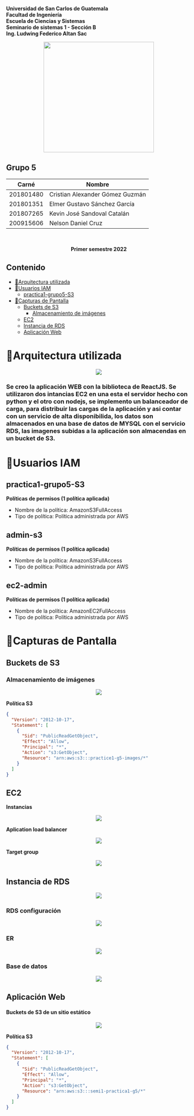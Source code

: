 **Universidad de San Carlos de Guatemala**  
**Facultad de Ingeniería**  
**Escuela de Ciencias y Sistemas**  
**Seminario de sistemas 1 - Sección B**  
**Ing. Ludwing Federico Altan Sac**

<p align="center"><img src="./img/USAC_logo.png" width="300" height="300"/></p>

<h2> Grupo 5 </h2>

| Carné     | Nombre                          |
| --------- | ------------------------------- |
| 201801480 | Cristian Alexander Gómez Guzmán |
| 201801351 | Elmer Gustavo Sánchez García    |
| 201807265 | Kevin José Sandoval Catalán     |
| 200915606 | Nelson Daniel Cruz              |

<br/>

**<p align="center">Primer semestre 2022</p>**

## Contenido

- [🔸Arquitectura utilizada](#arquitectura-utilizada)
- [🔸Usuarios IAM](#usuarios-iam)
  - [practica1-grupo5-S3](#practica1-grupo5-s3)
- [🔸Capturas de Pantalla](#capturas-de-pantalla)
  - [Buckets de S3](#buckets-de-s3)
    - [Almacenamiento de imágenes](#almacenamiento-de-imágenes)
  - [EC2](#ec2)
  - [Instancia de RDS](#instancia-de-rds)
  - [Aplicación Web](#aplicación-web)

# 🔸Arquitectura utilizada

<p align="center"><img src="./img/arquitectura.png"/></p>


### Se creo la aplicación WEB con la biblioteca de ReactJS. Se utilizaron dos intancias EC2 en una esta el servidor hecho con python y el otro con nodejs, se implemento un balanceador de carga, para distribuir las cargas de la aplicación y asi contar con un servicio de alta disponibilida, los datos son almacenados en una base de datos de MYSQL con el servicio RDS, las imagenes subidas a la aplicación son almacendas en un bucket de S3. 

# 🔸Usuarios IAM


## practica1-grupo5-S3

**Políticas de permisos (1 política aplicada)**

- Nombre de la política: AmazonS3FullAccess
- Tipo de política: Política administrada por AWS

## admin-s3

**Políticas de permisos (1 política aplicada)**

- Nombre de la política: AmazonS3FullAccess
- Tipo de política: Política administrada por AWS

## ec2-admin

**Políticas de permisos (1 política aplicada)**

- Nombre de la política: AmazonEC2FullAccess
- Tipo de política: Política administrada por AWS

# 🔸Capturas de Pantalla

## Buckets de S3

### Almacenamiento de imágenes

<p align="center"><img src="./img/bucket-images.png"/></p>

**Política S3**

```json
{
  "Version": "2012-10-17",
  "Statement": [
    {
      "Sid": "PublicReadGetObject",
      "Effect": "Allow",
      "Principal": "*",
      "Action": "s3:GetObject",
      "Resource": "arn:aws:s3:::practice1-g5-images/*"
    }
  ]
}
```

## EC2
**Instancias**
<p align="center"><img src="./img/ec2-instancias.png"/></p>

**Aplication load balancer**
<p align="center"><img src="./img/loadbalancers.png"/></p>

**Target group**
<p align="center"><img src="./img/target-group.png"/></p>

## Instancia de RDS
<p align="center"><img src="./img/rds.png"/></p>

### RDS configuración
<p align="center"><img src="./img/rds-db-config.png"/></p>

### ER
<p align="center"><img src="./img/ER.png"/></p>

### Base de datos
<p align="center"><img src="./img/rds-db.png"/></p>

## Aplicación Web

#### Buckets de S3 de un sitio estático

<p align="center"><img src="./img/bucket-app.jpeg"/></p>

**Política S3**

```json
{
  "Version": "2012-10-17",
  "Statement": [
    {
      "Sid": "PublicReadGetObject",
      "Effect": "Allow",
      "Principal": "*",
      "Action": "s3:GetObject",
      "Resource": "arn:aws:s3:::semi1-practica1-g5/*"
    }
  ]
}
```
